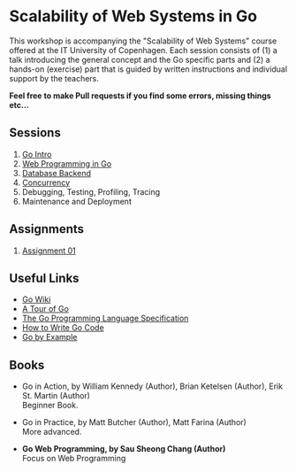 # Scalability of Web Systems in Go

This workshop is accompanying the "Scalability of Web Systems" course offered
at the IT University of Copenhagen. Each session consists of (1) a talk
introducing the general concept and the Go specific parts and (2) a hands-on
(exercise) part that is guided by written instructions and individual support
by the teachers.

**Feel free to make Pull requests if you find some errors, missing things etc...**

## Sessions

01. [Go Intro](session-01)
02. [Web Programming in Go](session-02)
03. [Database Backend](session-03)
04. [Concurrency](session-04)
05. Debugging, Testing, Profiling, Tracing
06. Maintenance and Deployment


## Assignments

01. [Assignment 01](assignment-01)


## Useful Links

- [Go Wiki](https://github.com/golang/go/wiki)
- [A Tour of Go](https://tour.golang.org/welcome/1)
- [The Go Programming Language Specification](https://golang.org/ref/spec)
- [How to Write Go Code](https://golang.org/doc/code.html)
- [Go by Example](https://gobyexample.com/)


## Books

- Go in Action, by William Kennedy (Author), Brian Ketelsen (Author), Erik St. Martin (Author)  
    Beginner Book.

- Go in Practice, by Matt Butcher (Author), Matt Farina (Author)  
    More advanced.

- **Go Web Programming, by Sau Sheong Chang (Author)**  
    Focus on Web Programming
